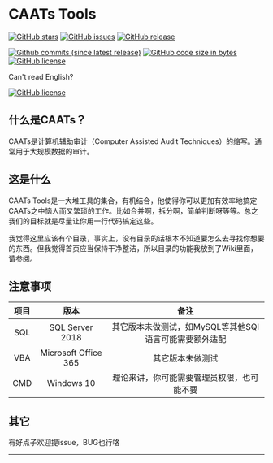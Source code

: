 # CAATs Tools

[![GitHub stars](https://img.shields.io/github/stars/mattholy/CAATsSQLServer.svg?style=for-the-badge)](https://github.com/mattholy/CAATsSQLServer/stargazers)
[![GitHub issues](https://img.shields.io/github/issues/mattholy/CAATsSQLServer.svg?style=for-the-badge)](https://github.com/mattholy/CAATsSQLServer/issues)
[![GitHub release](https://img.shields.io/github/release/mattholy/CAATsSQLServer.svg?style=for-the-badge)](https://github.com/mattholy/CAATsSQLServer)



[![Github commits (since latest release)](https://img.shields.io/github/commits-since/mattholy/CAATsSQLServer/latest.svg?style=for-the-badge)](https://github.com/mattholy/CAATsSQLServer)
[![GitHub code size in bytes](https://img.shields.io/github/languages/code-size/mattholy/CAATsSQLServer.svg?style=for-the-badge)](https://github.com/mattholy/CAATsSQLServer)
[![GitHub license](https://img.shields.io/github/license/mattholy/CAATsSQLServer.svg?style=for-the-badge)](https://github.com/mattholy/CAATsSQLServer/blob/master/LICENSE)

Can't read English?

[![GitHub license](https://img.shields.io/badge/Readme-%E4%B8%AD%E6%96%87%E7%89%88%E6%9C%AC-green.svg)](https://github.com/mattholy/CAATsSQLServer/blob/master/README.md)

## 什么是CAATs？

CAATs是计算机辅助审计（Computer Assisted Audit Techniques）的缩写。通常用于大规模数据的审计。

## 这是什么

CAATs Tools是一大堆工具的集合，有机结合，他使得你可以更加有效率地搞定CAATs之中恼人而又繁琐的工作。比如合并啊，拆分啊，简单判断呀等等。总之我们的目标就是尽量让你用一行代码搞定这些。

我觉得这里应该有个目录，事实上，没有目录的话根本不知道要怎么去寻找你想要的东西。但我觉得首页应当保持干净整洁，所以目录的功能我放到了Wiki里面，请参阅。

## 注意事项

项目|版本|备注
:--:|:--:|:--:
SQL|SQL Server 2018|其它版本未做测试，如MySQL等其他SQl语言可能需要额外适配
VBA|Microsoft Office 365|其它版本未做测试
CMD|Windows 10|理论来讲，你可能需要管理员权限，也可能不要

## 其它

 有好点子欢迎提issue，BUG也行咯

 ----
